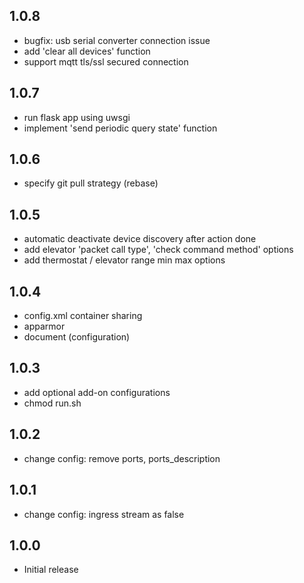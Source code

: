 ## 1.0.8
- bugfix: usb serial converter connection issue
- add 'clear all devices' function
- support mqtt tls/ssl secured connection

## 1.0.7
- run flask app using uwsgi
- implement 'send periodic query state' function

## 1.0.6

- specify git pull strategy (rebase)

## 1.0.5

- automatic deactivate device discovery after action done
- add elevator 'packet call type', 'check command method' options
- add thermostat / elevator range min max options

## 1.0.4

- config.xml container sharing
- apparmor
- document (configuration)

## 1.0.3

- add optional add-on configurations
- chmod run.sh 

## 1.0.2

- change config: remove ports, ports_description

## 1.0.1

- change config: ingress stream as false

## 1.0.0

- Initial release